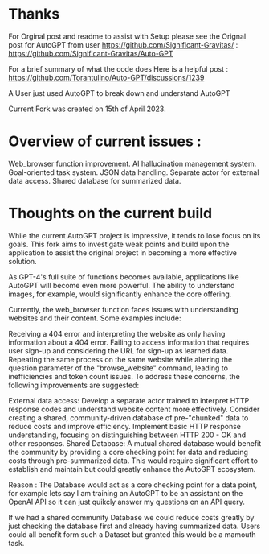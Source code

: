 Thanks
========

For Orginal post and readme to assist with Setup please see the Orignal post for AutoGPT from user https://github.com/Significant-Gravitas/ : 
https://github.com/Significant-Gravitas/Auto-GPT


For a brief summary of what the code does Here is a helpful post : 
https://github.com/Torantulino/Auto-GPT/discussions/1239

A User just used AutoGPT to break down and understand AutoGPT

Current Fork was created on 15th of April 2023. 

Overview of current issues : 
============================

Web_browser function improvement.
AI hallucination management system.
Goal-oriented task system.
JSON data handling.
Separate actor for external data access.
Shared database for summarized data.

Thoughts on the current build
==============================


While the current AutoGPT project is impressive, it tends to lose focus on its goals. This fork aims to investigate weak points and build upon the application to assist the original project in becoming a more effective solution.

As GPT-4's full suite of functions becomes available, applications like AutoGPT will become even more powerful. The ability to understand images, for example, would significantly enhance the core offering.

Currently, the web_browser function faces issues with understanding websites and their content. Some examples include:

Receiving a 404 error and interpreting the website as only having information about a 404 error.
Failing to access information that requires user sign-up and considering the URL for sign-up as learned data.
Repeating the same process on the same website while altering the question parameter of the "browse_website" command, leading to inefficiencies and token count issues.
To address these concerns, the following improvements are suggested:

External data access:
Develop a separate actor trained to interpret HTTP response codes and understand website content more effectively.
Consider creating a shared, community-driven database of pre-"chunked" data to reduce costs and improve efficiency.
Implement basic HTTP response understanding, focusing on distinguishing between HTTP 200 - OK and other responses.
Shared Database:
A mutual shared database would benefit the community by providing a core checking point for data and reducing costs through pre-summarized data.
This would require significant effort to establish and maintain but could greatly enhance the AutoGPT ecosystem.

Reason :
The Database would act as a core checking point for a data point, for example lets say I am training an AutoGPT to be an assistant on the OpenAI API so it can just quikcly answer my questions on an API query. 

If we had a shared community Database we could reduce costs greatly by just checking the database first and already having summarized data. Users could all benefit form such a Dataset but granted this would be a mamouth task. 


